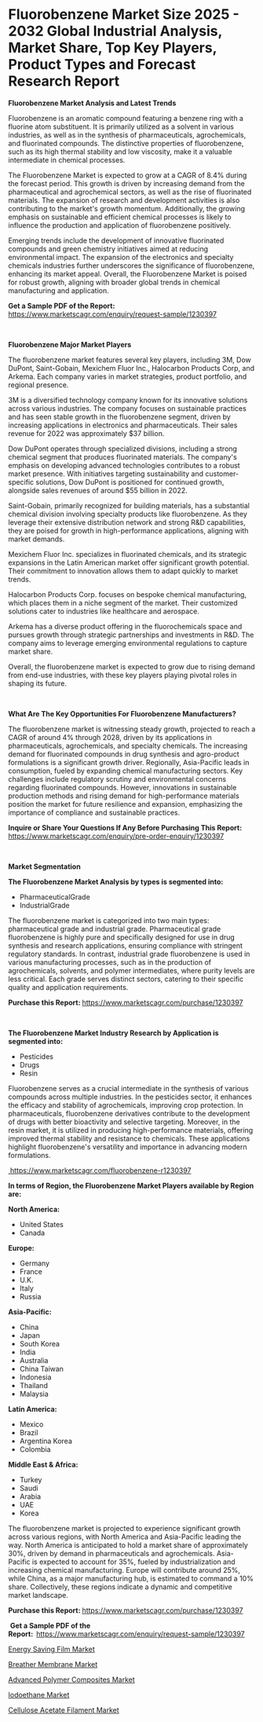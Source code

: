 <p><h1>Fluorobenzene Market Size 2025 - 2032 Global Industrial Analysis, Market Share, Top Key Players, Product Types and Forecast Research Report</h1></p><p><strong>Fluorobenzene Market Analysis and Latest Trends</strong></p>
<p><p>Fluorobenzene is an aromatic compound featuring a benzene ring with a fluorine atom substituent. It is primarily utilized as a solvent in various industries, as well as in the synthesis of pharmaceuticals, agrochemicals, and fluorinated compounds. The distinctive properties of fluorobenzene, such as its high thermal stability and low viscosity, make it a valuable intermediate in chemical processes.</p><p>The Fluorobenzene Market is expected to grow at a CAGR of 8.4% during the forecast period. This growth is driven by increasing demand from the pharmaceutical and agrochemical sectors, as well as the rise of fluorinated materials. The expansion of research and development activities is also contributing to the market's growth momentum. Additionally, the growing emphasis on sustainable and efficient chemical processes is likely to influence the production and application of fluorobenzene positively.</p><p>Emerging trends include the development of innovative fluorinated compounds and green chemistry initiatives aimed at reducing environmental impact. The expansion of the electronics and specialty chemicals industries further underscores the significance of fluorobenzene, enhancing its market appeal. Overall, the Fluorobenzene Market is poised for robust growth, aligning with broader global trends in chemical manufacturing and application.</p></p>
<p><strong>Get a Sample PDF of the Report:&nbsp;</strong> <a href="https://www.marketscagr.com/enquiry/request-sample/1230397?utm_campaign=1944&utm_medium=2&utm_source=Github&utm_content=ia&utm_term=30012025&utm_id=fluorobenzene">https://www.marketscagr.com/enquiry/request-sample/1230397</a></p>
<p>&nbsp;</p>
<p><strong>Fluorobenzene Major Market Players</strong></p>
<p><p>The fluorobenzene market features several key players, including 3M, Dow DuPont, Saint-Gobain, Mexichem Fluor Inc., Halocarbon Products Corp, and Arkema. Each company varies in market strategies, product portfolio, and regional presence.</p><p>3M is a diversified technology company known for its innovative solutions across various industries. The company focuses on sustainable practices and has seen stable growth in the fluorobenzene segment, driven by increasing applications in electronics and pharmaceuticals. Their sales revenue for 2022 was approximately $37 billion.</p><p>Dow DuPont operates through specialized divisions, including a strong chemical segment that produces fluorinated materials. The company's emphasis on developing advanced technologies contributes to a robust market presence. With initiatives targeting sustainability and customer-specific solutions, Dow DuPont is positioned for continued growth, alongside sales revenues of around $55 billion in 2022.</p><p>Saint-Gobain, primarily recognized for building materials, has a substantial chemical division involving specialty products like fluorobenzene. As they leverage their extensive distribution network and strong R&D capabilities, they are poised for growth in high-performance applications, aligning with market demands.</p><p>Mexichem Fluor Inc. specializes in fluorinated chemicals, and its strategic expansions in the Latin American market offer significant growth potential. Their commitment to innovation allows them to adapt quickly to market trends.</p><p>Halocarbon Products Corp. focuses on bespoke chemical manufacturing, which places them in a niche segment of the market. Their customized solutions cater to industries like healthcare and aerospace.</p><p>Arkema has a diverse product offering in the fluorochemicals space and pursues growth through strategic partnerships and investments in R&D. The company aims to leverage emerging environmental regulations to capture market share.</p><p>Overall, the fluorobenzene market is expected to grow due to rising demand from end-use industries, with these key players playing pivotal roles in shaping its future.</p></p>
<p>&nbsp;</p>
<p><strong>What Are The Key Opportunities For Fluorobenzene Manufacturers?</strong></p>
<p><p>The fluorobenzene market is witnessing steady growth, projected to reach a CAGR of around 4% through 2028, driven by its applications in pharmaceuticals, agrochemicals, and specialty chemicals. The increasing demand for fluorinated compounds in drug synthesis and agro-product formulations is a significant growth driver. Regionally, Asia-Pacific leads in consumption, fueled by expanding chemical manufacturing sectors. Key challenges include regulatory scrutiny and environmental concerns regarding fluorinated compounds. However, innovations in sustainable production methods and rising demand for high-performance materials position the market for future resilience and expansion, emphasizing the importance of compliance and sustainable practices.</p></p>
<p><strong>Inquire or Share Your Questions If Any Before Purchasing This Report:</strong> <a href="https://www.marketscagr.com/enquiry/pre-order-enquiry/1230397?utm_campaign=1944&utm_medium=2&utm_source=Github&utm_content=ia&utm_term=30012025&utm_id=fluorobenzene">https://www.marketscagr.com/enquiry/pre-order-enquiry/1230397</a></p>
<p>&nbsp;</p>
<p><strong>Market Segmentation</strong></p>
<p><strong>The Fluorobenzene Market Analysis by types is segmented into:</strong></p>
<p><ul><li>PharmaceuticalGrade</li><li>IndustrialGrade</li></ul></p>
<p><p>The fluorobenzene market is categorized into two main types: pharmaceutical grade and industrial grade. Pharmaceutical grade fluorobenzene is highly pure and specifically designed for use in drug synthesis and research applications, ensuring compliance with stringent regulatory standards. In contrast, industrial grade fluorobenzene is used in various manufacturing processes, such as in the production of agrochemicals, solvents, and polymer intermediates, where purity levels are less critical. Each grade serves distinct sectors, catering to their specific quality and application requirements.</p></p>
<p><strong>Purchase this Report:&nbsp;</strong><a href="https://www.marketscagr.com/purchase/1230397?utm_campaign=1944&utm_medium=2&utm_source=Github&utm_content=ia&utm_term=30012025&utm_id=fluorobenzene">https://www.marketscagr.com/purchase/1230397</a></p>
<p>&nbsp;</p>
<p><strong>The Fluorobenzene Market Industry Research by Application is segmented into:</strong></p>
<p><ul><li>Pesticides</li><li>Drugs</li><li>Resin</li></ul></p>
<p><p>Fluorobenzene serves as a crucial intermediate in the synthesis of various compounds across multiple industries. In the pesticides sector, it enhances the efficacy and stability of agrochemicals, improving crop protection. In pharmaceuticals, fluorobenzene derivatives contribute to the development of drugs with better bioactivity and selective targeting. Moreover, in the resin market, it is utilized in producing high-performance materials, offering improved thermal stability and resistance to chemicals. These applications highlight fluorobenzene's versatility and importance in advancing modern formulations.</p></p>
<p><a href="https://www.marketscagr.com/fluorobenzene-r1230397?utm_campaign=1944&utm_medium=2&utm_source=Github&utm_content=ia&utm_term=30012025&utm_id=fluorobenzene">&nbsp;https://www.marketscagr.com/fluorobenzene-r1230397</a></p>
<p><strong>In terms of Region, the Fluorobenzene Market Players available by Region are:</strong></p>
<p>
    <p> <strong> North America: </strong>
        <ul>
            <li>United States</li>
            <li>Canada</li>
        </ul>
        </p> 
    <p> <strong> Europe: </strong>
        <ul>
            <li>Germany</li>
            <li>France</li>
            <li>U.K.</li>
            <li>Italy</li>
            <li>Russia</li>
        </ul>
        </p> 
    <p> <strong> Asia-Pacific: </strong>
        <ul>
            <li>China</li>
            <li>Japan</li>
            <li>South Korea</li>
            <li>India</li>
            <li>Australia</li>
            <li>China Taiwan</li>
            <li>Indonesia</li>
            <li>Thailand</li>
            <li>Malaysia</li>
        </ul>
        </p> 
    <p> <strong> Latin America: </strong>
        <ul>
            <li>Mexico</li>
            <li>Brazil</li>
            <li>Argentina Korea</li>
            <li>Colombia</li>
        </ul>
        </p> 
    <p> <strong> Middle East & Africa: </strong>
        <ul>
            <li>Turkey</li>
            <li>Saudi</li>
            <li>Arabia</li>
            <li>UAE</li>
            <li>Korea</li>
        </ul>
    </p>
    </p>
<p><p>The fluorobenzene market is projected to experience significant growth across various regions, with North America and Asia-Pacific leading the way. North America is anticipated to hold a market share of approximately 30%, driven by demand in pharmaceuticals and agrochemicals. Asia-Pacific is expected to account for 35%, fueled by industrialization and increasing chemical manufacturing. Europe will contribute around 25%, while China, as a major manufacturing hub, is estimated to command a 10% share. Collectively, these regions indicate a dynamic and competitive market landscape.</p></p>
<p><strong>Purchase this Report: </strong><a href="https://www.marketscagr.com/purchase/1230397?utm_campaign=1944&utm_medium=2&utm_source=Github&utm_content=ia&utm_term=30012025&utm_id=fluorobenzene">https://www.marketscagr.com/purchase/1230397</a></p>
<p>&nbsp;<strong>Get a Sample PDF of the Report:&nbsp;&nbsp;</strong><a href="https://www.marketscagr.com/enquiry/request-sample/1230397?utm_campaign=1944&utm_medium=2&utm_source=Github&utm_content=ia&utm_term=30012025&utm_id=fluorobenzene">https://www.marketscagr.com/enquiry/request-sample/1230397</a></p>
<p><strong></strong></p>
<p><p><a href="https://www.linkedin.com/pulse/investment-opportunities-energy-saving-film-sector-risk-vwurc?utm_campaign=1944&utm_medium=2&utm_source=Github&utm_content=ia&utm_term=30012025&utm_id=fluorobenzene">Energy Saving Film Market</a></p><p><a href="https://github.com/barnickclara79/Market-Research-Report-List-1/blob/main/breather-membrane-market.md?utm_campaign=1944&utm_medium=2&utm_source=Github&utm_content=ia&utm_term=30012025&utm_id=fluorobenzene">Breather Membrane Market</a></p><p><a href="https://github.com/waverlyam689/Market-Research-Report-List-1/blob/main/advanced-polymer-composites-market.md?utm_campaign=1944&utm_medium=2&utm_source=Github&utm_content=ia&utm_term=30012025&utm_id=fluorobenzene">Advanced Polymer Composites Market</a></p><p><a href="https://www.linkedin.com/pulse/iodoethane-market-analysis-report-provides-future-trend-insights-7n0ye?utm_campaign=1944&utm_medium=2&utm_source=Github&utm_content=ia&utm_term=30012025&utm_id=fluorobenzene">Iodoethane Market</a></p><p><a href="https://www.linkedin.com/pulse/thorough-analysis-global-regional-development-cellulose-acetate-ansfc?utm_campaign=1944&utm_medium=2&utm_source=Github&utm_content=ia&utm_term=30012025&utm_id=fluorobenzene">Cellulose Acetate Filament Market</a></p></p>